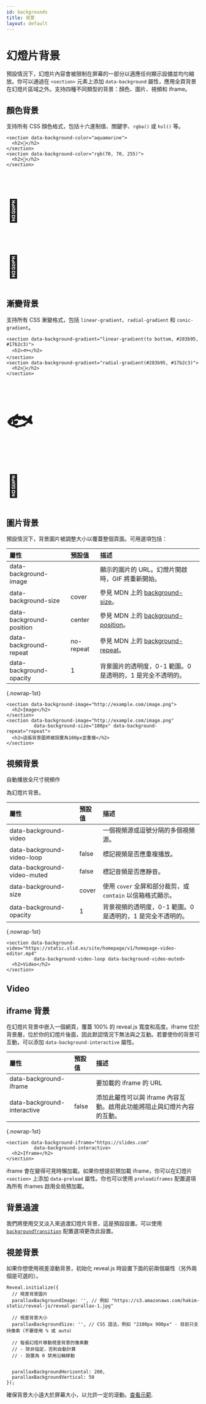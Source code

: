 ```yaml
---
id: backgrounds
title: 背景
layout: default
---
```


# 幻燈片背景

預設情況下，幻燈片內容會被限制在屏幕的一部分以適應任何顯示設備並均勻縮放。你可以通過在 `<section>` 元素上添加 `data-background` 屬性，應用全頁背景在幻燈片區域之外。支持四種不同類型的背景：顏色、圖片、視頻和 iframe。

## 顏色背景

支持所有 CSS 顏色格式，包括十六進制值、關鍵字、`rgba()` 或 `hsl()` 等。

```html/0,3
<section data-background-color="aquamarine">
  <h2>🍦</h2>
</section>
<section data-background-color="rgb(70, 70, 255)">
  <h2>🍰</h2>
</section>
```

<div class="reveal reveal-example">
  <div class="slides">
    <section data-background-color="aquamarine">
      <h2 style="font-size: 4em;">🍦</h2>
    </section>
    <section data-background-color="rgb(70, 70, 255)">
      <h2 style="font-size: 4em;">🍰</h2>
    </section>
  </div>
</div>

## 漸變背景

支持所有 CSS 漸變格式，包括 `linear-gradient`、`radial-gradient` 和 `conic-gradient`。

```html/0,3
<section data-background-gradient="linear-gradient(to bottom, #283b95, #17b2c3)">
  <h2>🐟</h2>
</section>
<section data-background-gradient="radial-gradient(#283b95, #17b2c3)">
  <h2>🐳</h2>
</section>
```

<div class="reveal reveal-example">
  <div class="slides">
    <section data-background-gradient="linear-gradient(to bottom, #283b95, #17b2c3)">
      <h2 style="font-size: 4em;">🐟</h2>
    </section>
    <section data-background-gradient="radial-gradient(#283b95, #17b2c3)">
      <h2 style="font-size: 4em;">🐳</h2>
    </section>
  </div>
</div>

## 圖片背景

預設情況下，背景圖片被調整大小以覆蓋整個頁面。可用選項包括：

| 屬性                     | 預設值    | 描述                                                                                                  |
| :----------------------- | :-------- | :---------------------------------------------------------------------------------------------------- |
| data-background-image    |           | 顯示的圖片的 URL。幻燈片開啟時，GIF 將重新開始。                                                      |
| data-background-size     | cover     | 參見 MDN 上的 [background-size](https://developer.mozilla.org/docs/Web/CSS/background-size)。         |
| data-background-position | center    | 參見 MDN 上的 [background-position](https://developer.mozilla.org/docs/Web/CSS/background-position)。 |
| data-background-repeat   | no-repeat | 參見 MDN 上的 [background-repeat](https://developer.mozilla.org/docs/Web/CSS/background-repeat)。     |
| data-background-opacity  | 1         | 背景圖片的透明度，0-1 範圍。0 是透明的，1 是完全不透明的。                                            |

{.nowrap-1st}

```html/0,3-4
<section data-background-image="http://example.com/image.png">
  <h2>Image</h2>
</section>
<section data-background-image="http://example.com/image.png"
          data-background-size="100px" data-background-repeat="repeat">
  <h2>這張背景圖將被設置為100px並重複</h2>
</section>
```

## 視頻背景

自動播放全尺寸視頻作

為幻燈片背景。

| 屬性                        | 預設值 | 描述                                                       |
| :-------------------------- | :----- | :--------------------------------------------------------- |
| data-background-video       |        | 一個視頻源或逗號分隔的多個視頻源。                         |
| data-background-video-loop  | false  | 標記視頻是否應重複播放。                                   |
| data-background-video-muted | false  | 標記音頻是否應靜音。                                       |
| data-background-size        | cover  | 使用 `cover` 全屏和部分裁剪，或 `contain` 以信箱格式顯示。 |
| data-background-opacity     | 1      | 背景視頻的透明度，0-1 範圍。0 是透明的，1 是完全不透明的。 |

{.nowrap-1st}

```html/0-1
<section data-background-video="https://static.slid.es/site/homepage/v1/homepage-video-editor.mp4"
          data-background-video-loop data-background-video-muted>
  <h2>Video</h2>
</section>
```

<div class="reveal reveal-example">
  <div class="slides">
    <section data-background-video="https://static.slid.es/site/homepage/v1/homepage-video-editor.mp4" 
          data-background-video-loop data-background-video-muted>
      <h2>Video</h2>
    </section>
  </div>
</div>

## iframe 背景

在幻燈片背景中嵌入一個網頁，覆蓋 100% 的 reveal.js 寬度和高度。iframe 位於背景層，位於你的幻燈片後面，因此默認情況下無法與之互動。若要使你的背景可互動，可以添加 `data-background-interactive` 屬性。

| 屬性                        | 預設值 | 描述                                                                   |
| :-------------------------- | :----- | :--------------------------------------------------------------------- |
| data-background-iframe      |        | 要加載的 iframe 的 URL                                                 |
| data-background-interactive | false  | 添加此屬性可以與 iframe 內容互動。啟用此功能將阻止與幻燈片內容的互動。 |

{.nowrap-1st}

```html/0-1
<section data-background-iframe="https://slides.com"
          data-background-interactive>
  <h2>Iframe</h2>
</section>
```

iframe 會在變得可見時懶加載。如果你想提前預加載 iframe，你可以在幻燈片 `<section>` 上添加 `data-preload` 屬性。你也可以使用 `preloadiframes` 配置選項為所有 iframes 啟用全局預加載。

## 背景過渡

我們將使用交叉淡入來過渡幻燈片背景，這是預設設置。可以使用 [`backgroundTransition`](/transitions/#background-transitions) 配置選項更改此設置。

## 視差背景

如果你想使用視差滾動背景，初始化 reveal.js 時設置下面的前兩個屬性（另外兩個是可選的）。

```javascript/1-11
Reveal.initialize({
  // 視差背景圖片
  parallaxBackgroundImage: '', // 例如 "https://s3.amazonaws.com/hakim-static/reveal-js/reveal-parallax-1.jpg"

  // 視差背景大小
  parallaxBackgroundSize: '', // CSS 語法，例如 "2100px 900px" - 目前只支持像素（不要使用 % 或 auto）

  // 每張幻燈片移動視差背景的像素數
  // - 除非指定，否則自動計算
  // - 設置為 0 禁用沿軸移動


  parallaxBackgroundHorizontal: 200,
  parallaxBackgroundVertical: 50
});
```

確保背景大小遠大於屏幕大小，以允許一定的滾動。[查看示範](/demo?parallaxBackgroundImage=https%3A%2F%2Fs3.amazonaws.com%2Fhakim-static%2Freveal-js%2Freveal-parallax-1.jpg&parallaxBackgroundSize=2100px%20900px).
